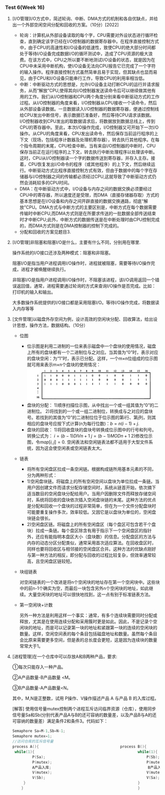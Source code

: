 ### Test 6(Week 16)

1. [I/O管理]I/O方式中，简述轮询、中断、DMA方式的机制和各自优缺点，并给出一个外部空闲空间分配和回收的方案。（10分）[2022]

   - 轮询：计算机从外部设备读取的每个字，CPU需要对外设状态进行循环检查，直到确定该字已经在I/O控制器的数据寄存器中。在程序直接控制方式中，由于CPU的高速性和I/O设备的低速性，致使CPU的绝大部分时间都处于等待I/O设备完成数据I/O的循环测试中，造成了CPU资源的极大浪费。在该方式中，CPU之所以要不断地测试I/O设备的状态，就是因为在CPU中未采用中断机构，使I/O设备无法向CPU报告它已完成了一个字符的输入操作。程序直接控制方式虽然简单且易于实现，但其缺点也显而易见，由于CPU和I/O设备只能串行工作，导致CPU的利用率相当低。
   - 中断：中断驱动方式的思想是，允许I/O设备主动打断CPU的运行并请求服务，从而“解放”CPU,使得其向I/O控制器发送读命令后可以继续做其他有用的工作。我们从I/O控制器和CPU两个角度分别来看中断驱动方式的工作过程。从I/O控制器的角度来看，I/O控制器从CPU接收一个读命令，然后从外部设备读数据。一旦数据读入I/O控制器的数据寄存器，便通过控制线给CPU发出中断信号，表示数据已准备好，然后等待CPU请求该数据。I/O控制器收到CPU发出的取数据请求后，将数据放到数据总线上，传到CPU的寄存器中。至此，本次I/O操作完成，I/O控制器又可开始下一次I/O操作。从CPU的角度来看，CPU发出读命令，然后保存当前运行程序的上下文（现场，包括程序计数器及处理机寄存器），转去执行其他程序。在每个指令周期的末尾，CPU检查中断。当有来自I/O控制器的中断时，CPU保存当前正在运行程序的上下文，转去执行中断处理程序以处理该中断。这时，CPU从I/O控制器读一个字的数据传送到寄存器，并存入主存。接着，CPU恢复发出I/O命令的程序（或其他程序）的上下文，然后继续运行。中断驱动方式比程序直接控制方式有效，但由于数据中的每个字在存储器与I/O控制器之间的传输都必须经过CPU,这就导致了中断驱动方式仍然会消耗较多的CPU时间。
   - DMA：在中断驱动方式中，I/O设备与内存之间的数据交换必须要经过CPU中的寄存器，所以速度还是受限，而DMA（直接存储器存取）方式的基本思想是在I/O设备和内存之间开辟直接的数据交换通路，彻底“解放”CPU。DMA方式与中断方式的主要区别是，中断方式在每个数据需要传输时中断CPU,而DMA方式则是在所要求传送的一批数据全部传送结束时才中断CPU;此外，中断方式的数据传送是在中断处理时由CPU控制完成的，而DMA方式则是在DMA控制器的控制下完成的。
   - 分配和回收的方案见题目3.


2. [I/O管理]非阻塞和阻塞I/O是什么，主要有什么不同，分别用在哪里.

   操作系统的I/O接口还涉及两种模式：阻塞和非阻塞。

   阻塞I/O是指当用户进程调用I/O操作时，进程就被阻塞，需要等待I/O操作完成，进程才被唤醒继续执行。

   非阻塞I/O是指用户进程调用I/O操作时，不阻塞该进程，该I/O调用返回一个错误返回值，通常，进程需要通过轮询的方式来查询I/O操作是否完成。比如：打印机的输入和输出。

   大多数操作系统提供的I/O接口都是采用阻塞I/O。等待I/O操作完成，将数据读入内存等等


3. [文件管理]以磁盘外存空间为例，设计高效的空闲块分配、回收算法，给出设计思想，操作方法，数据结构。（10分）

   - 位图

     - 位示图是利用二进制的一位来表示磁盘中一个盘块的使用情况，磁盘上所有的盘块都有一个二进制位与之对应。当其值为“0”时，表示对应的盘块空闲：为“1”时，表示已分配。这样，一个m×n位组成的位示图就可用来表示m×n个盘块的使用情况：![image-20230531165146478](img/image-20230531165146478.jpg)
     - 盘块的分配：
       1)顺序扫描位示图，从中找出一个或一组其值为“0”的二进制位。
       2)将找到的一个或一组二进制位，转换成与之对应的盘块号。若找到的其值为“0”的二进制位位于位示图的第i行、第j列，则其相应的盘块号应按下式计算(n为每行位数)：$b=n(i-1)+j$.
     - 盘块的回收：
       1)将回收盘块的盘块号转换成位示图中的行号和列号。转换公式为：
       $i=(b-1)DIVn+1$
       $j=(b-1)MODn+1$
       2)修改位示图，令$map[i,j]=0$.
       空闲表法和空闲链表法都不适用于大型文件系统，因为这会使空闲表或空闲链表太大。

   - 链表

     - 将所有空闲盘区拉成一条空闲链。根据构成链所用基本元素的不同，分为两种形式：
     - 1)空闲盘块链。将磁盘上的所有空闲空间以盘块为单位拉成一条链。当用户因创建文件而请求分配存储空间时，系统从链首开始，依次摘下适当数目的空闲盘块分配给用户。当用户因删除文件而释放存储空间时，系统将回收的盘块依次插入空闲盘块链的末尾。这种方法的优点是分配和回收一个盘块的过程非常简单，但在为一个文件分配盘块时可能要重复操作多次，效率较低。又因它是以盘块为单位的，空闲盘块链会很长。
     - 2)空闲盘区链。将磁盘上的所有空闲盘区（每个盘区可包含若干个盘块）拉成一条链。每个盘区除含有用于指示下一个空闲盘区的指针外，还应有能指明本盘区大小（盘块数）的信息。分配盘区的方法与内存的动态分区分配类似，通常采用首次适应算法。在回收盘区时，同样也要将回收区与相邻接的空闲盘区合并。这种方法的优缺点刚好与第一种方法的相反，即分配与回收的过程比较复杂，但效率通常较高，且空闲盘区链较短。

   - 块组链表

     对空闲链表的一个改进是将n个空闲块的地址存在第一个空闲块中。这些块中的前n-1个确实为空，而最后一块包含另外n个空闲块的地址，如此继续。大量空闲块的地址可以很快地找到，这一点有别于标准链表方法。

   - 第一空闲块+计数

     另外一种方法是利用这样一个事实：通常，有多个连续块需要同时分配或释放，尤其是在使用连续分配和采用簇时更是如此。因此，不是记录个空闲块的地址，而是可以记录第一块的地址和紧跟第一块的连续的空闲块的数量。这样，空闲空间表的每个条目包括磁盘地址和数量。虽然每个条目会比原来需要更多空间，但是表的总长度会更短，这是因为连续块的数量常常大于1。


4. [进程管理]在一个仓库中可以存放A和B两种产品，要求:

   ①每次只能存入一种产品。

   ②A产品数量-B产品数量 <M。

   ③B产品数量-A产品数量<N。
   
   其中，M,N是正整数，试用 P操作、V操作描述产品 A 与产品 B 的入库过程。

   [解答] 使用信号量mutex控制两个进程互斥访问临界资源（仓库），使用同步信号量Sa和Sb(分别代表产品A与B的还可容纳的数量差，以及产品B与A的还可容纳的数量差）满足条件2和条件3。代码如下：

   ```c
   Semaphore Sa=M-1,Sb=N-1;
   Semaphore mutex=1;
   //访问仓库的互斥信号量
   process A(){										process B(){
   	while(1){												while(1){
   			P(Sa);												P(Sb);
   			P(mutex);											P(mutex);
           	A产品入库;									 		  B产品入库;
   			V(mutex);											V(mutex);
   			V(Sb);												V(Sa);
   		}													}
       }													}
   ```
